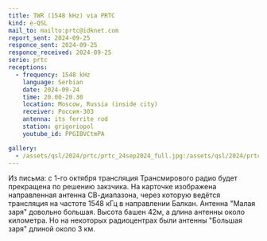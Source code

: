 ```yaml
---
title: TWR (1548 kHz) via PRTC
kind: e-QSL
mail_to: mailto:prtc@idknet.com
report_sent: 2024-09-25
responce_sent: 2024-09-25
responce_received: 2024-09-25
serie: prtc
receptions:
  - frequency: 1548 kHz
    language: Serbian
    date: 2024-09-24
    time: 20.00-20.30
    location: Moscow, Russia (inside city)
    receiver: Россия-303
    antenna: its ferrite rod
    station: grigoriopol
    youtube_id: PPGIBVCtmPA

gallery:
  - /assets/qsl/2024/prtc/prtc_24sep2024_full.jpg:/assets/qsl/2024/prtc/prtc_24sep2024_small.jpg
---
```

Из письма: с 1-го октября
трансляция Трансмирового радио будет
прекращена по решению закзчика.
На  карточке изображена направленная
антенна СВ-диапазона, через которую
ведётся  трансляция  на частоте
1548 кГц в направлении Балкан.
Антенна  "Малая заря" довольно большая.
Высота башен 42м, а длина
антенны  около  километра. Но на некоторых
радиоцентрах были антенны
"Большая заря" длиной около 3 км.